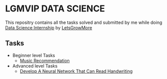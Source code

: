 

# LGMVIP DATA SCIENCE
This repositry contains all the tasks solved and submitted by me while doing [Data Science Internship](https://letsgrowmore.in/vip/) by [LetsGrowMore](https://letsgrowmore.in/) 

## Tasks
* Beginner level Tasks
  - [Music Recommendation](https://github.com/AJINKYACHAVAN5/LGMVIP-DATASCIENCE/tree/main/Beginner%20Level%20Task) 
* Advanced level Tasks
  - [Develop A Neural Network That Can Read Handwriting](https://github.com/AJINKYACHAVAN5/LGMVIP-DATASCIENCE/tree/main/Advanced%20Level%20Task)
